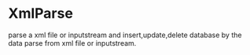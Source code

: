 # XmlParse
parse a xml file or inputstream and insert,update,delete database by the data parse from xml file or inputstream.
